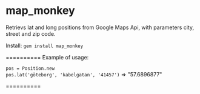 map_monkey
==========
Retrievs lat and long positions from Google Maps Api, with parameters city, street and zip code.

Install:
`gem install map_monkey`

==========
Example of usage:

`pos = Position.new` <br />
`pos.lat('göteborg', 'kabelgatan', '41457')`
=> "57.6896877"

==========
